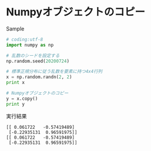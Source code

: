 # Numpyオブジェクトのコピー

Sample

```python
# coding:utf-8
import numpy as np

# 乱数のシードを設定する
np.random.seed(20200724)

# 標準正規分布に従う乱数を要素に持つ4x4行列
x = np.random.randn(2, 2)
print x

# Numpyオブジェクトのコピー
y = x.copy()
print y
```

実行結果

```
[[ 0.061722   -0.57419489]
 [-0.22935131  0.96591975]]
[[ 0.061722   -0.57419489]
 [-0.22935131  0.96591975]]
```